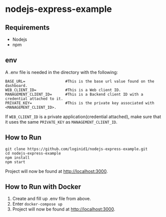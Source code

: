 # nodejs-express-example

## Requirements

- Nodejs
- npm

## env

A .env file is needed in the directory with the following:

```
BASE_URL=                  #This is the base url value found on the dashboard.
WEB_CLIENT_ID=             #This is a Web client ID.
MANAGEMENT_CLIENT_ID=      #This is a Backend client ID with a credential attached to it.
PRIVATE_KEY=               #This is the private key associated with <MANAGEMENT_CLIENT_ID>.
```

If `WEB_CLIENT_ID` is a private application(credential attached), make sure that it uses the same `PRIVATE_KEY` as `MANAGEMENT_CLIENT_ID`.

## How to Run

```
git clone https://github.com/loginid1/nodejs-express-example.git
cd nodejs-express-example
npm install
npm start
```

Project will now be found at [http://localhost:3000](http://localhost:3000).

## How to Run with Docker

1. Create and fill up .env file from above.
2. Enter `docker-compose up`
3. Project will now be found at [http://localhost:3000](http://localhost:3000).

